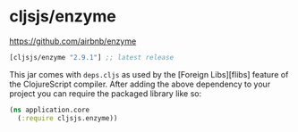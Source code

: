 # cljsjs/enzyme

https://github.com/airbnb/enzyme

[](dependency)
```clojure
[cljsjs/enzyme "2.9.1"] ;; latest release
```
[](/dependency)

This jar comes with `deps.cljs` as used by the [Foreign Libs][flibs] feature
of the ClojureScript compiler. After adding the above dependency to your project
you can require the packaged library like so:

```clojure
(ns application.core
  (:require cljsjs.enzyme))
```
